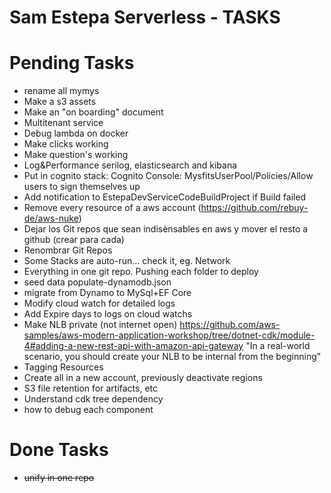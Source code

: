 # Sam Estepa Serverless - TASKS


# Pending Tasks

* rename all mymys
* Make a s3 assets
* Make an "on boarding" document
* Multitenant service
* Debug lambda on docker
* Make clicks working
* Make question's working
* Log&Performance serilog, elasticsearch and kibana
* Put in cognito stack: Cognito Console: MysfitsUserPool/Policies/Allow users to sign themselves up
* Add notification to EstepaDevServiceCodeBuildProject if Build failed
* Remove every resource of a aws account (https://github.com/rebuy-de/aws-nuke)
* Dejar los Git repos que sean indisènsables en aws y mover el resto a github (crear para cada)
* Renombrar Git Repos
* Some Stacks are auto-run... check it, eg. Network
* Everything in one git repo. Pushing each folder to deploy
* seed data populate-dynamodb.json
* migrate from Dynamo to MySql+EF Core
* Modify cloud watch for detailed logs
* Add Expire days to logs on cloud watchs
* Make NLB private (not internet open) 
    https://github.com/aws-samples/aws-modern-application-workshop/tree/dotnet-cdk/module-4#adding-a-new-rest-api-with-amazon-api-gateway
    "In a real-world scenario, you should create your NLB to be internal from the beginning"
* Tagging Resources
* Create all in a new account, previously deactivate regions
* S3 file retention for artifacts, etc
* Understand cdk  tree dependency
* how to debug each component

# Done Tasks
* ~~unify in one repo~~

